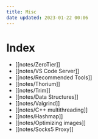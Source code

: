 ```yaml
---
title: Misc
date updated: 2023-01-22 00:06
---
```


# Index

- [[notes/ZeroTier]]
- [[notes/VS Code Server]]
- [[notes/Recommended Tools]]
- [[notes/Thorium]]
- [[notes/Trim]]
- [[notes/Data Structures]]
- [[notes/Valgrind]]
- [[notes/C++ multithreading]]
- [[notes/Hashmap]]
- [[notes/Optimizing images]]
- [[notes/Socks5 Proxy]]